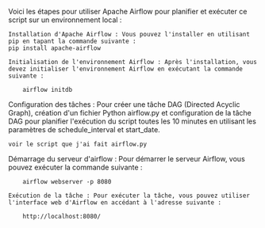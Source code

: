 Voici les étapes pour utiliser Apache Airflow pour planifier et exécuter ce script sur un environnement local :

    Installation d'Apache Airflow : Vous pouvez l'installer en utilisant pip en tapant la commande suivante :
    pip install apache-airflow

    Initialisation de l'environnement Airflow : Après l'installation, vous devez initialiser l'environnement Airflow en exécutant la commande suivante :
```
    airflow initdb
```

Configuration des tâches : Pour créer une tâche DAG (Directed Acyclic Graph), création d'un fichier Python airflow.py et configuration de la tâche DAG pour planifier l'exécution du script toutes les 10 minutes en utilisant les paramètres de schedule_interval et start_date.

    voir le script que j'ai fait airflow.py


   Démarrage du serveur d'airflow : Pour démarrer le serveur Airflow, vous pouvez exécuter la commande suivante :
```
    airflow webserver -p 8080
```
    Exécution de la tâche : Pour exécuter la tâche, vous pouvez utiliser l'interface web d'Airflow en accédant à l'adresse suivante :
```
    http://localhost:8080/
```